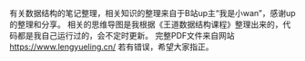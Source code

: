 有关数据结构的笔记整理，相关知识的整理来自于B站up主“我是小wan”，感谢up的整理和分享。
相关的思维导图是我根据《王道数据结构课程》整理出来的，代码都是我自己运行过的，会不定时更新。
完整PDF文件来自网站 https://www.lengyueling.cn/
若有错误，希望大家指正。
